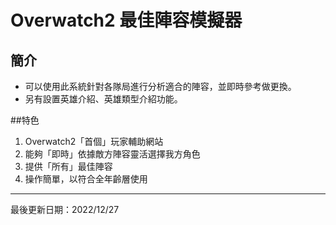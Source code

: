 # Overwatch2 最佳陣容模擬器

## 簡介
* 可以使用此系統針對各隊局進行分析適合的陣容，並即時參考做更換。
* 另有設置英雄介紹、英雄類型介紹功能。

##特色
1. Overwatch2「首個」玩家輔助網站
2. 能夠「即時」依據敵方陣容靈活選擇我方角色
3. 提供「所有」最佳陣容
4. 操作簡單，以符合全年齡層使用


---

最後更新日期：2022/12/27
